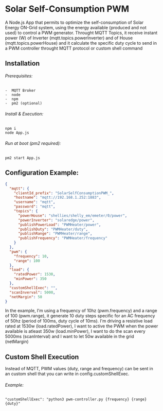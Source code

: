 # Solar Self-Consumption PWM

A Node.js App that permits to optimize the self-consumption of Solar Energy ON-Grid system, using the energy available (produced and not used) to control a PWM generator.
Throught MQTT Topics, it receive instant power (W) of Inverter (mqtt.topics.powerInverter) and of House (mqtt.topics.powerHouse) and it calculate the specific duty cycle to send in a PWM controller throught MQTT protocol or custom shell command

## Installation
###### Prerequisites:
```
-  MQTT Broker
-  node
-  npm
-  pm2 (optional)
```

###### Install & Execution:
```
npm i
node App.js
```

###### Run at boot (pm2 required):
```
pm2 start App.js
```

## Configuration Example:
```JSON
{
  "mqtt": {
    "clientId_prefix": "SolarSelfConsumptionPWM_",
    "hostname": "mqtt://192.168.1.252:1883",
    "username": "mqtt",
    "password": "mqtt",
    "topics": {
      "powerHouse": "shellies/shelly_em/emeter/0/power",
      "powerInverter": "solaredge/power",
      "publishPowerLoad": "PWMHeater/power",
      "publishDuty": "PWMHeater/duty",
      "publishRange": "PWMHeater/range",
      "publishFrequency": "PWMHeater/frequency"
    }
  },
  "pwm": {
    "frequency": 10,
    "range": 100
  },
  "load": {
    "ratedPower": 1530,
    "minPower": 350
  },
  "customShellExec": "",
  "scanInverval": 5000,
  "netMargin": 50
}
```
In the example, I'm using a frequency of 10hz (pwm.frequency) and a range of 100 (pwm.range), it generate 10 duty steps specific for an AC frequency of 50hz (period of 100ms, duty cycle of 10ms).
I'm driving a resistive load rated at 1530w (load.ratedPower), I want to active the PWM when the power available is atleast 350w (load.minPower), I want to do the scan every 5000ms (scanInterval) and I want to let 50w available in the grid (netMargin)

## Custom Shell Execution
Instead of MQTT, PWM values (duty, range and frequency) can be sent in an custom shell that you can write in config.customShellExec.
###### Example:
```
"customShellExec": "python3 pwm-controller.py {frequency} {range} {duty}"
```
